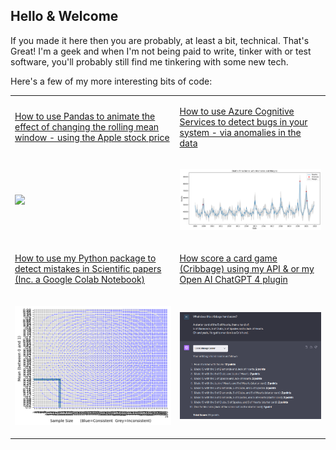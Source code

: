 ## Hello & Welcome

If you made it here then you are probably, at least a bit, technical. That's Great! I'm a geek and when I'm not being paid to write, tinker with or test software, you'll probably still find me tinkering with some new tech.

Here's a few of my more interesting bits of code:

<table>
<tr>
<td>

[How to use Pandas to animate the effect of changing the rolling mean window - using the Apple stock price](https://github.com/phoughton/rolling_mean_panda)

</TD>
<TD>

[How to use Azure Cognitive Services to detect bugs in your system - via anomalies in the data](https://github.com/phoughton/anomal/tree/main)

</TD>
</TR>
<tr>
<td>

[<img src="https://github.com/phoughton/rolling_mean_panda/blob/master/apple_stock_price_smoothing_animation.gif?raw=true" width="350">](https://github.com/phoughton/rolling_mean_panda)

</TD>
<TD>

[<img src="https://github.com/phoughton/anomal/blob/main/docs/example.png?raw=true" width="350">](https://github.com/phoughton/anomal/tree/main)

</TD>
</TR>
<TR>
<TD>

[How to use my Python package to detect mistakes in Scientific papers (Inc. a Google Colab Notebook)](https://github.com/phoughton/grim_test)
  
</TD>
<TD>

[How score a card game (Cribbage) using my API & or my Open AI ChatGPT 4 plugin](https://github.com/phoughton/cribbage_server)

</TD>
</TR>
<TR>
<TD>

[<img src="https://github.com/phoughton/grim_test/blob/master/docs/example_rounding_distribution.png?raw=true" width="350">](https://github.com/phoughton/grim_test)
  
</TD>
<TD>

[<img src="https://github.com/phoughton/cribbage_server/blob/master/static/chatgpt4_crib_hand.png?raw=true" width="350">](https://github.com/phoughton/cribbage_server)

</TD>
</TR>

</TABLE>

<!--
**phoughton/phoughton** is a ✨ _special_ ✨ repository because its `README.md` (this file) appears on your GitHub profile.

Here are some ideas to get you started:

- 🔭 I’m currently working on ...
- 🌱 I’m currently learning ...
- 👯 I’m looking to collaborate on ...
- 🤔 I’m looking for help with ...
- 💬 Ask me about ...
- 📫 How to reach me: ...
- 😄 Pronouns: ...
- ⚡ Fun fact: ...
-->
